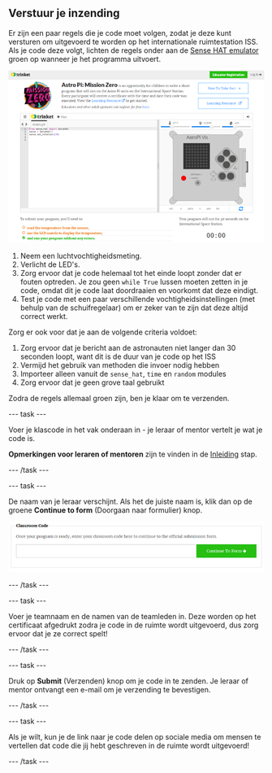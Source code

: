 ## Verstuur je inzending

Er zijn een paar regels die je code moet volgen, zodat je deze kunt versturen om uitgevoerd te worden op het internationale ruimtestation ISS. Als je code deze volgt, lichten de regels onder aan de [Sense HAT emulator](https://trinket.io/mission-zero) groen op wanneer je het programma uitvoert.

![Bevestiging](images/validation.png)

1. Neem een luchtvochtigheidsmeting.
1. Verlicht de LED's.
1. Zorg ervoor dat je code helemaal tot het einde loopt zonder dat er fouten optreden. Je zou geen `while True` lussen moeten zetten in je code, omdat dit je code laat doordraaien en voorkomt dat deze eindigt.
1. Test je code met een paar verschillende vochtigheidsinstellingen (met behulp van de schuifregelaar) om er zeker van te zijn dat deze altijd correct werkt.

Zorg er ook voor dat je aan de volgende criteria voldoet:

1. Zorg ervoor dat je bericht aan de astronauten niet langer dan 30 seconden loopt, want dit is de duur van je code op het ISS
1. Vermijd het gebruik van methoden die invoer nodig hebben
1. Importeer alleen vanuit de `sense_hat`, `time` en `random` modules
1. Zorg ervoor dat je geen grove taal gebruikt

Zodra de regels allemaal groen zijn, ben je klaar om te verzenden.

--- task ---

Voer je klascode in het vak onderaan in - je leraar of mentor vertelt je wat je code is.

**Opmerkingen voor leraren of mentoren** zijn te vinden in de [Inleiding](https://projects.raspberrypi.org/en/projects/astro-pi-mission-zero/1) stap.

--- /task ---

--- task ---

De naam van je leraar verschijnt. Als het de juiste naam is, klik dan op de groene **Continue to form** (Doorgaan naar formulier) knop.

![Ga door naar het formulier](images/continue-to-form.png)

--- /task ---

--- task ---

Voer je teamnaam en de namen van de teamleden in. Deze worden op het certificaat afgedrukt zodra je code in de ruimte wordt uitgevoerd, dus zorg ervoor dat je ze correct spelt!

--- /task ---

--- task ---

Druk op **Submit** (Verzenden) knop om je code in te zenden. Je leraar of mentor ontvangt een e-mail om je verzending te bevestigen.

--- /task ---

--- task ---

Als je wilt, kun je de link naar je code delen op sociale media om mensen te vertellen dat code die jij hebt geschreven in de ruimte wordt uitgevoerd!

--- /task ---
